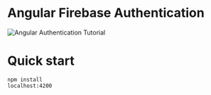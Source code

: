 # Angular Firebase Authentication

![Angular Authentication Tutorial](https://s3.amazonaws.com/coursetro/posts/32-full.png)

# Quick start
```
npm install
localhost:4200
```
